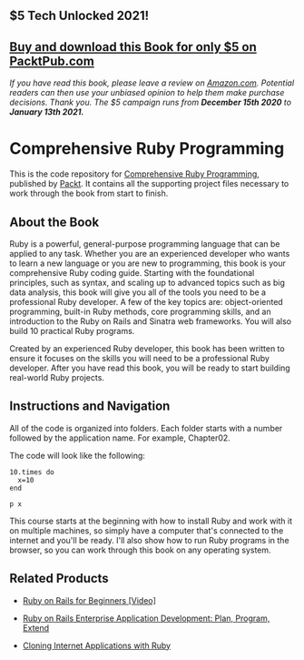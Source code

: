 ## $5 Tech Unlocked 2021!
[Buy and download this Book for only $5 on PacktPub.com](https://www.packtpub.com/product/comprehensive-ruby-programming/9781787280649)
-----
*If you have read this book, please leave a review on [Amazon.com](https://www.amazon.com/gp/product/1787280640).     Potential readers can then use your unbiased opinion to help them make purchase decisions. Thank you. The $5 campaign         runs from __December 15th 2020__ to __January 13th 2021.__*

# Comprehensive Ruby Programming
This is the code repository for [Comprehensive Ruby Programming](https://www.packtpub.com/application-development/comprehensive-ruby-programming?utm_source=github&utm_medium=repository&utm_campaign=9781787280649), published by [Packt](https://www.packtpub.com/?utm_source=github). It contains all the supporting project files necessary to work through the book from start to finish.
## About the Book
Ruby is a powerful, general-purpose programming language that can be applied to any task. Whether you are an experienced developer who wants to learn a new language or you are new to programming, this book is your comprehensive Ruby coding guide. Starting with the foundational principles, such as syntax, and scaling up to advanced topics such as big data analysis, this book will give you all of the tools you need to be a professional Ruby developer. A few of the key topics are: object-oriented programming, built-in Ruby methods, core programming skills, and an introduction to the Ruby on Rails and Sinatra web frameworks. You will also build 10 practical Ruby programs.

Created by an experienced Ruby developer, this book has been written to ensure it focuses on the skills you will need to be a professional Ruby developer. After you have read this book, you will be ready to start building real-world Ruby projects.
## Instructions and Navigation
All of the code is organized into folders. Each folder starts with a number followed by the application name. For example, Chapter02.



The code will look like the following:
```
10.times do
  x=10
end

p x 
```

This course starts at the beginning with how to install Ruby and work with it on multiple machines, so simply have a computer that's connected to the internet and you'll be ready. I'll also show how to run Ruby programs in the browser, so you can work through this book on any operating system.

## Related Products
* [Ruby on Rails for Beginners [Video]](https://www.packtpub.com/web-development/ruby-rails-beginners-video?utm_source=github&utm_medium=repository&utm_campaign=9781787122635)

* [Ruby on Rails Enterprise Application Development: Plan, Program, Extend](https://www.packtpub.com/web-development/ruby-rails-enterprise-application-development-plan-program-extend?utm_source=github&utm_medium=repository&utm_campaign=9781847190857)

* [Cloning Internet Applications with Ruby](https://www.packtpub.com/web-development/cloning-internet-applications-ruby?utm_source=github&utm_medium=repository&utm_campaign=9781849511063)

